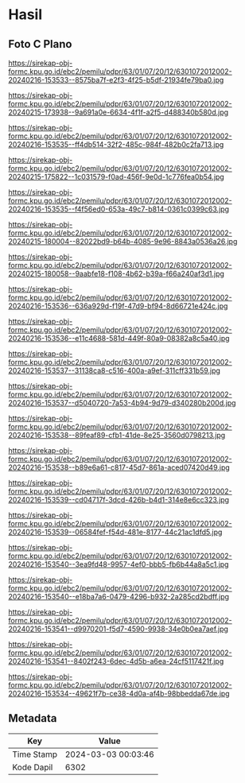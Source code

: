 # Hasil

## Foto C Plano

https://sirekap-obj-formc.kpu.go.id/ebc2/pemilu/pdpr/63/01/07/20/12/6301072012002-20240216-153533--8575ba7f-e2f3-4f25-b5df-21934fe79ba0.jpg

https://sirekap-obj-formc.kpu.go.id/ebc2/pemilu/pdpr/63/01/07/20/12/6301072012002-20240215-173938--9a691a0e-6634-4f1f-a2f5-d488340b580d.jpg

https://sirekap-obj-formc.kpu.go.id/ebc2/pemilu/pdpr/63/01/07/20/12/6301072012002-20240216-153535--ff4db514-32f2-485c-984f-482b0c2fa713.jpg

https://sirekap-obj-formc.kpu.go.id/ebc2/pemilu/pdpr/63/01/07/20/12/6301072012002-20240215-175822--1c031579-f0ad-456f-9e0d-1c776fea0b54.jpg

https://sirekap-obj-formc.kpu.go.id/ebc2/pemilu/pdpr/63/01/07/20/12/6301072012002-20240216-153535--f4f56ed0-653a-49c7-b814-0361c0399c63.jpg

https://sirekap-obj-formc.kpu.go.id/ebc2/pemilu/pdpr/63/01/07/20/12/6301072012002-20240215-180004--82022bd9-b64b-4085-9e96-8843a0536a26.jpg

https://sirekap-obj-formc.kpu.go.id/ebc2/pemilu/pdpr/63/01/07/20/12/6301072012002-20240215-180058--9aabfe18-f108-4b62-b39a-f66a240af3d1.jpg

https://sirekap-obj-formc.kpu.go.id/ebc2/pemilu/pdpr/63/01/07/20/12/6301072012002-20240216-153536--636a929d-f19f-47d9-bf94-8d66721e424c.jpg

https://sirekap-obj-formc.kpu.go.id/ebc2/pemilu/pdpr/63/01/07/20/12/6301072012002-20240216-153536--e11c4688-581d-449f-80a9-08382a8c5a40.jpg

https://sirekap-obj-formc.kpu.go.id/ebc2/pemilu/pdpr/63/01/07/20/12/6301072012002-20240216-153537--31138ca8-c516-400a-a9ef-311cff331b59.jpg

https://sirekap-obj-formc.kpu.go.id/ebc2/pemilu/pdpr/63/01/07/20/12/6301072012002-20240216-153537--d5040720-7a53-4b94-9d79-d340280b200d.jpg

https://sirekap-obj-formc.kpu.go.id/ebc2/pemilu/pdpr/63/01/07/20/12/6301072012002-20240216-153538--89feaf89-cfb1-41de-8e25-3560d0798213.jpg

https://sirekap-obj-formc.kpu.go.id/ebc2/pemilu/pdpr/63/01/07/20/12/6301072012002-20240216-153538--b89e6a61-c817-45d7-861a-aced07420d49.jpg

https://sirekap-obj-formc.kpu.go.id/ebc2/pemilu/pdpr/63/01/07/20/12/6301072012002-20240216-153539--cd04717f-3dcd-426b-b4d1-314e8e6cc323.jpg

https://sirekap-obj-formc.kpu.go.id/ebc2/pemilu/pdpr/63/01/07/20/12/6301072012002-20240216-153539--06584fef-f54d-481e-8177-44c21ac1dfd5.jpg

https://sirekap-obj-formc.kpu.go.id/ebc2/pemilu/pdpr/63/01/07/20/12/6301072012002-20240216-153540--3ea9fd48-9957-4ef0-bbb5-fb6b44a8a5c1.jpg

https://sirekap-obj-formc.kpu.go.id/ebc2/pemilu/pdpr/63/01/07/20/12/6301072012002-20240216-153540--e18ba7a6-0479-4296-b932-2a285cd2bdff.jpg

https://sirekap-obj-formc.kpu.go.id/ebc2/pemilu/pdpr/63/01/07/20/12/6301072012002-20240216-153541--d9970201-f5d7-4590-9938-34e0b0ea7aef.jpg

https://sirekap-obj-formc.kpu.go.id/ebc2/pemilu/pdpr/63/01/07/20/12/6301072012002-20240216-153541--8402f243-6dec-4d5b-a6ea-24cf5117421f.jpg

https://sirekap-obj-formc.kpu.go.id/ebc2/pemilu/pdpr/63/01/07/20/12/6301072012002-20240216-153534--49621f7b-ce38-4d0a-af4b-98bbedda67de.jpg


## Metadata

| Key        | Value               |
| ---------- | ------------------- |
| Time Stamp | 2024-03-03 00:03:46 |
| Kode Dapil | 6302                |



